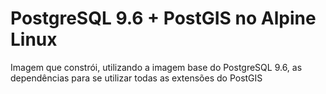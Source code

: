 # PostgreSQL 9.6 + PostGIS no Alpine Linux

Imagem que constrói, utilizando a imagem base do PostgreSQL 9.6, as dependências para se utilizar todas as extensões do PostGIS

